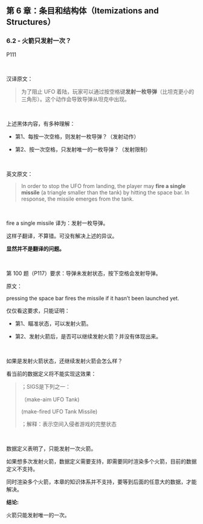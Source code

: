 ## 第 6 章：条目和结构体（Itemizations and Structures）

### 6.2 - 火箭只发射一次？

P111

<br>

汉译原文：
>
>为了阻止 UFO 着陆，玩家可以通过按空格键**发射一枚导弹**（比坦克更小的三角形）。这个动作会导致导弹从坦克中出现。
>

<br>

上述黑体内容，有多种理解：

- 第1、每按一次空格，则发射一枚导弹？（发射动作）
  
- 第2、按一次空格，只发射唯一的一枚导弹？（发射限制）

<br>

英文原文：
>
 >In order to stop the UFO from landing, the player may **fire a single missile** (a triangle smaller than the tank) by hitting the space bar. In response, the missile emerges from the tank. 
>

<br>

fire a single missile 译为：发射一枚导弹。

这样子翻译，不算错。可没有解决上述的异议。

**显然并不是翻译的问题。**

<br>

第 100 题（P117）要求：导弹未发射状态，按下空格会发射导弹。

原文：

pressing the space bar fires the missile if it hasn’t been launched yet.

仅仅看这要求，只能证明：

- 第1、瞄准状态，可以发射火箭。

- 第2、发射火箭后，是否可以继续发射火箭？并没有体现出来。

<br>

如果是发射火箭状态，还继续发射火箭会怎么样？

看当前的数据定义将不能实现这效果：

>
>；SIGS是下列之一：
>
>（make-aim UFO Tank)
>
>(make-fired UFO Tank Missile)
>
>；解释：表示空间入侵者游戏的完整状态
>

<br>

数据定义表明了，只能发射一次火箭。

如果想多次发射火箭，数据定义需要支持，即需要同时渲染多个火箭，目前的数据定义不支持。

同时渲染多个火箭，本章的知识体系并不支持，要等到后面的任意大的数据，才能解决。

**结论:**

火箭只能发射唯一的一次。



